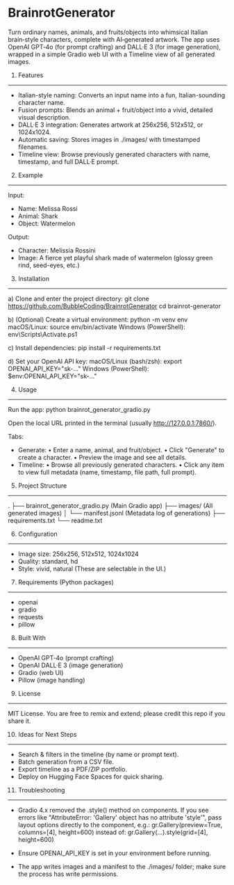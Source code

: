 # BrainrotGenerator

Turn ordinary names, animals, and fruits/objects into whimsical Italian brain‑style characters, complete with AI‑generated artwork. The app uses OpenAI GPT‑4o (for prompt crafting) and DALL·E 3 (for image generation), wrapped in a simple Gradio web UI with a Timeline view of all generated images.


1) Features
-----------
- Italian-style naming: Converts an input name into a fun, Italian-sounding character name.
- Fusion prompts: Blends an animal + fruit/object into a vivid, detailed visual description.
- DALL·E 3 integration: Generates artwork at 256x256, 512x512, or 1024x1024.
- Automatic saving: Stores images in ./images/ with timestamped filenames.
- Timeline view: Browse previously generated characters with name, timestamp, and full DALL·E prompt.


2) Example
----------
Input:
- Name: Melissa Rossi
- Animal: Shark
- Object: Watermelon

Output:
- Character: Melissia Rossini
- Image: A fierce yet playful shark made of watermelon (glossy green rind, seed-eyes, etc.)


3) Installation
---------------
a) Clone and enter the project directory:
   git clone https://github.com/BubbleCoding/BrainrotGenerator
   cd brainrot-generator

b) (Optional) Create a virtual environment:
   python -m venv env
   macOS/Linux:
   source env/bin/activate
   Windows (PowerShell):
   env\Scripts\Activate.ps1

c) Install dependencies:
   pip install -r requirements.txt

d) Set your OpenAI API key:
   macOS/Linux (bash/zsh):
   export OPENAI_API_KEY="sk-..."
   Windows (PowerShell):
   $env:OPENAI_API_KEY="sk-..."


4) Usage
--------
Run the app:
   python brainrot_generator_gradio.py

Open the local URL printed in the terminal (usually http://127.0.0.1:7860/).

Tabs:
- Generate:
  • Enter a name, animal, and fruit/object.
  • Click "Generate" to create a character.
  • Preview the image and see all details.
- Timeline:
  • Browse all previously generated characters.
  • Click any item to view full metadata (name, timestamp, file path, full prompt).


5) Project Structure
--------------------
.
├── brainrot_generator_gradio.py   (Main Gradio app)
├── images/                        (All generated images)
│   └── manifest.jsonl             (Metadata log of generations)
├── requirements.txt
└── readme.txt


6) Configuration
----------------
- Image size: 256x256, 512x512, 1024x1024
- Quality: standard, hd
- Style: vivid, natural
(These are selectable in the UI.)


7) Requirements (Python packages)
---------------------------------
- openai
- gradio
- requests
- pillow


8) Built With
-------------
- OpenAI GPT‑4o (prompt crafting)
- OpenAI DALL·E 3 (image generation)
- Gradio (web UI)
- Pillow (image handling)


9) License
----------
MIT License. You are free to remix and extend; please credit this repo if you share it.


10) Ideas for Next Steps
------------------------
- Search & filters in the timeline (by name or prompt text).
- Batch generation from a CSV file.
- Export timeline as a PDF/ZIP portfolio.
- Deploy on Hugging Face Spaces for quick sharing.


11) Troubleshooting
-------------------
- Gradio 4.x removed the .style() method on components. If you see errors like
  "AttributeError: 'Gallery' object has no attribute 'style'",
  pass layout options directly to the component, e.g.:
    gr.Gallery(preview=True, columns=[4], height=600)
  instead of:
    gr.Gallery(...).style(grid=[4], height=600)

- Ensure OPENAI_API_KEY is set in your environment before running.
- The app writes images and a manifest to the ./images/ folder; make sure the process has write permissions.
